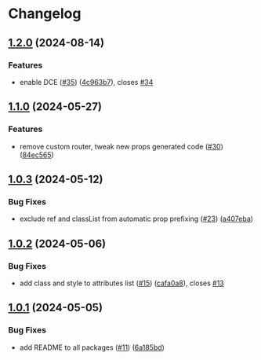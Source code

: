 # Changelog

## [1.2.0](https://github.com/ionic-solidjs/ionic-solidjs/compare/core-v1.1.0...core-v1.2.0) (2024-08-14)


### Features

* enable DCE ([#35](https://github.com/ionic-solidjs/ionic-solidjs/issues/35)) ([4c963b7](https://github.com/ionic-solidjs/ionic-solidjs/commit/4c963b7d5d831792db89567ec17426e9cc0188f4)), closes [#34](https://github.com/ionic-solidjs/ionic-solidjs/issues/34)

## [1.1.0](https://github.com/ionic-solidjs/ionic-solidjs/compare/core-v1.0.3...core-v1.1.0) (2024-05-27)


### Features

* remove custom router, tweak new props generated code ([#30](https://github.com/ionic-solidjs/ionic-solidjs/issues/30)) ([84ec565](https://github.com/ionic-solidjs/ionic-solidjs/commit/84ec5655a64416848a0b7a5f66403a784b122248))

## [1.0.3](https://github.com/ionic-solidjs/ionic-solidjs/compare/core-v1.0.2...core-v1.0.3) (2024-05-12)


### Bug Fixes

* exclude ref and classList from automatic prop prefixing ([#23](https://github.com/ionic-solidjs/ionic-solidjs/issues/23)) ([a407eba](https://github.com/ionic-solidjs/ionic-solidjs/commit/a407eba75bab34fbb89078b3a1a3a7efe58534e1))

## [1.0.2](https://github.com/ionic-solidjs/ionic-solidjs/compare/core-v1.0.1...core-v1.0.2) (2024-05-06)


### Bug Fixes

* add class and style to attributes list ([#15](https://github.com/ionic-solidjs/ionic-solidjs/issues/15)) ([cafa0a8](https://github.com/ionic-solidjs/ionic-solidjs/commit/cafa0a889d8d688d0e304f5123fe832460d57cf4)), closes [#13](https://github.com/ionic-solidjs/ionic-solidjs/issues/13)

## [1.0.1](https://github.com/ionic-solidjs/ionic-solidjs/compare/core-v1.0.0...core-v1.0.1) (2024-05-05)


### Bug Fixes

* add README to all packages ([#11](https://github.com/ionic-solidjs/ionic-solidjs/issues/11)) ([6a185bd](https://github.com/ionic-solidjs/ionic-solidjs/commit/6a185bdac296d8f9ecca02de6ed14c66720f11d5))
